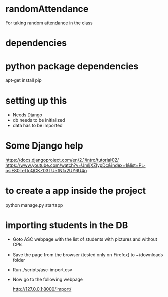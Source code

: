 # randomAttendance
For taking random attendance in the class


# dependencies
  # python package dependencies
  apt-get install pip


# setting up this
  - Needs Django
  - db needs to be initialized
  - data has to be imported

# Some Django help
https://docs.djangoproject.com/en/2.1/intro/tutorial02/
https://www.youtube.com/watch?v=UmljXZIypDc&index=1&list=PL-osiE80TeTtoQCKZ03TU5fNfx2UY6U4p

# to create a app inside the project
python manage.py startapp

# 

# importing students in the DB

- Goto ASC webpage with the list of students with pictures and without CPIs
- Save the page from the browser (tested only on Firefox) to ~/downloads folder
- Run ./scripts/asc-import.csv
- Now go to the following webpage

    http://127.0.0.1:8000/import/
